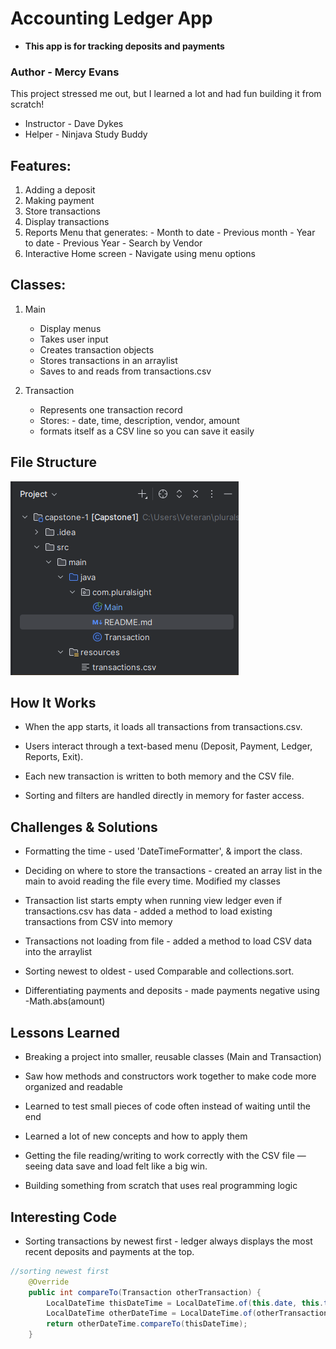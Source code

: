 # Accounting Ledger App 

- **This app is for tracking deposits and payments**

### Author - Mercy Evans 
This project stressed me out, but I learned a lot and had fun building it from scratch!

- Instructor - Dave Dykes
- Helper - Ninjava Study Buddy

## Features:
1. Adding a deposit
2. Making payment
3. Store transactions
4. Display transactions
5. Reports Menu that generates:
        - Month to date
        - Previous month
        - Year to date
        - Previous Year
        - Search by Vendor
6. Interactive Home screen - Navigate using menu options


## Classes:
1. Main
    - Display menus
    - Takes user input
    - Creates transaction objects
    - Stores transactions in an arraylist
    - Saves to and reads from transactions.csv
   
2. Transaction
    - Represents one transaction record
    - Stores: 
            - date, time, description, vendor, amount
    - formats itself as a CSV line so you can save it easily

## File Structure
![img.png](img.png)

## How It Works

- When the app starts, it loads all transactions from transactions.csv.

- Users interact through a text-based menu (Deposit, Payment, Ledger, Reports, Exit).

- Each new transaction is written to both memory and the CSV file.

- Sorting and filters are handled directly in memory for faster access.

## Challenges & Solutions

- Formatting the time - used 'DateTimeFormatter', & import the class.

- Deciding on where to store the transactions - created an array list in the main to avoid reading the file every time. Modified my classes

- Transaction list starts empty when running view ledger even if transactions.csv has data - added a method to load existing transactions from CSV into memory

- Transactions not loading from file - added a method to load CSV data into the arraylist 

- Sorting newest to oldest - used Comparable and collections.sort.

- Differentiating payments and deposits - made payments negative using -Math.abs(amount)

## Lessons Learned

- Breaking a project into smaller, reusable classes (Main and Transaction)

- Saw how methods and constructors work together to make code more organized and readable

- Learned to test small pieces of code often instead of waiting until the end

- Learned a lot of new concepts and how to apply them

- Getting the file reading/writing to work correctly with the CSV file — seeing data save and load felt like a big win.

- Building something from scratch that uses real programming logic

## Interesting Code

- Sorting transactions by newest first - ledger always displays the most recent deposits and payments at the top.
```java
//sorting newest first
    @Override
    public int compareTo(Transaction otherTransaction) {
        LocalDateTime thisDateTime = LocalDateTime.of(this.date, this.time);
        LocalDateTime otherDateTime = LocalDateTime.of(otherTransaction.getDate(), otherTransaction.getTime());
        return otherDateTime.compareTo(thisDateTime);
    }

```



  